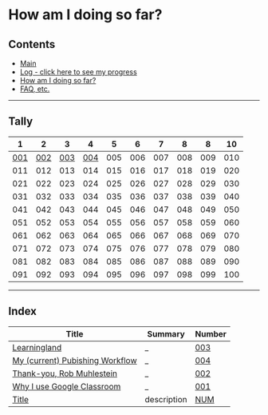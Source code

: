 # How am I doing so far?

## Contents
* [Main](readme.md)
* [Log - click here to see my progress](log.md)
* [How am I doing so far?](tally.md)
* [FAQ, etc.](https://github.com/janzeteachesit/100-days-of-writing/wiki) 

___
## Tally

 1 | 2 | 3 | 4 | 5 | 6 | 7 | 8 | 8 | 10
---|---|---|---|---|---|---|---|---|---
[001](001-why-google-classroom.md)|[002](002-thank-you-rob-muhlestein.md)|[003](003-learningland.md)|[004](004-writing-workflow.md)|005|006|007|008|009|010
011|012|013|014|015|016|017|018|019|020
021|022|023|024|025|026|027|028|029|030
031|032|033|034|035|036|037|038|039|040
041|042|043|044|045|046|047|048|049|050
051|052|053|054|055|056|057|058|059|060
061|062|063|064|065|066|067|068|069|070
071|072|073|074|075|076|077|078|079|080
081|082|083|084|085|086|087|088|089|090
091|092|093|094|095|096|097|098|099|100

___
## Index

Title | Summary | Number
---|---|---
[Learningland](003-learningland.md) | _ | [003](003-learningland.md)
[My \(current\) Pubishing Workflow](004-writing-workflow.md) | _ | [004](004-writing-workflow.md)
[Thank-you, Rob Muhlestein](002-thank-you-rob-muhlestein.md) | _ | [002](002-thank-you-rob-muhlestein.md)
[Why I use Google Classroom](001-why-google-classroom.md) | _ |[001](001-why-google-classroom.md)
[Title]() | description | [NUM]()
